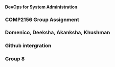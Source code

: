 #### DevOps for System Administration ####
### COMP2156 Group Assignment ###
### Domenico, Deeksha, Akanksha, Khushman ###
### Github intergration ###
### Group 8 ####

